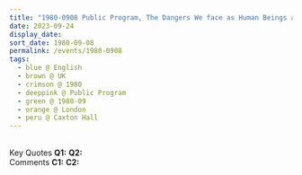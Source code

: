 ```yaml
---
title: "1980-0908 Public Program, The Dangers We face as Human Beings and Faith in Sahaja Yoga Is the Only Way You Can Rise and Understand and Move and Grow with It (The Faith Is the Strength of Sahaja Yoga), Caxton Hall, 10 Caxton Street, Westminster, London, UK"
date: 2023-09-24
display_date: 
sort_date: 1980-09-08
permalink: /events/1980-0908
tags:
  - blue @ English
  - brown @ UK
  - crimson @ 1980
  - deeppink @ Public Program
  - green @ 1980-09
  - orange @ London
  - peru @ Caxton Hall
---
```


<br>

<wave-list>
  <list-title color="DarkSeaGreen" width="55">Key Quotes</list-title>
  <list-item color="BlanchedAlmond" width="280"><b>Q1:</b> <i></i></list-item>
  <list-item color="Lavender" width="280"><b>Q2:</b> <i></i></list-item>
</wave-list>

<br>

<wave-list>
  <list-title color="DarkSeaGreen" width="55">Comments</list-title>
  <list-item color="BlanchedAlmond" width="280"><b>C1:</b> <i></i></list-item>
  <list-item color="Lavender" width="280"><b>C2:</b> <i></i></list-item>
</wave-list>